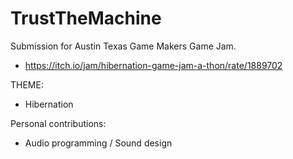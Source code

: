 # TrustTheMachine

Submission for Austin Texas Game Makers Game Jam.
- https://itch.io/jam/hibernation-game-jam-a-thon/rate/1889702

THEME:
- Hibernation

Personal contributions:
- Audio programming / Sound design
